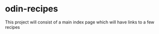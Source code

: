 # odin-recipes
This project will consist of a main index page which will have links to a few recipes